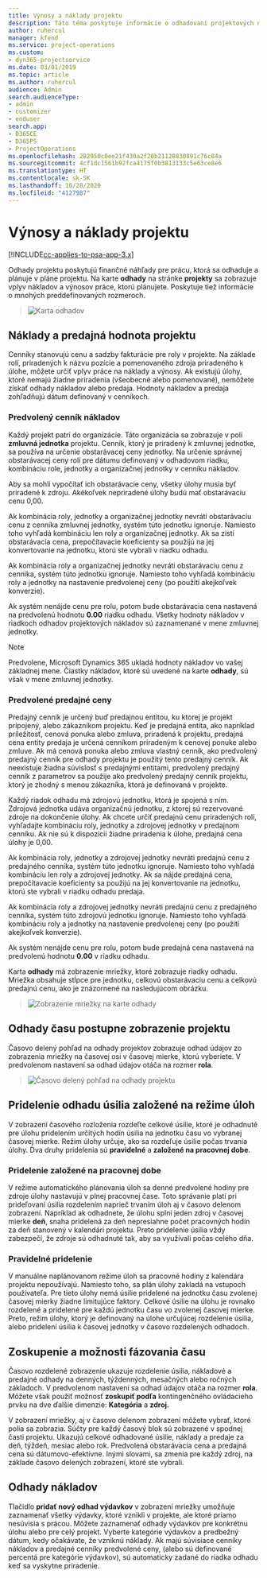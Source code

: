 ```yaml
---
title: Výnosy a náklady projektu
description: Táto téma poskytuje informácie o odhadovaní projektových nákladov a výnosov.
author: ruhercul
manager: kfend
ms.service: project-operations
ms.custom:
- dyn365-projectservice
ms.date: 03/01/2019
ms.topic: article
ms.author: ruhercul
audience: Admin
search.audienceType:
- admin
- customizer
- enduser
search.app:
- D365CE
- D365PS
- ProjectOperations
ms.openlocfilehash: 282950c0ee21f430a2f20b21128830891c76c84a
ms.sourcegitcommit: 4cf1dc1561b92fca4175f0b3813133c5e63ce8e6
ms.translationtype: HT
ms.contentlocale: sk-SK
ms.lasthandoff: 10/28/2020
ms.locfileid: "4127987"
---
```

# <a name="project-costs-and-revenue"></a>Výnosy a náklady projektu

[!INCLUDE[cc-applies-to-psa-app-3.x](../includes/cc-applies-to-psa-app-3x.md)]

Odhady projektu poskytujú finančné náhľady pre prácu, ktorá sa odhaduje a plánuje v pláne projektu. Na karte **odhady** na stránke **projekty** sa zobrazuje vplyv nákladov a výnosov práce, ktorú plánujete. Poskytuje tiež informácie o mnohých preddefinovaných rozmeroch. 

> ![Karta odhadov](media/project-5.png)

## <a name="cost-and-sales-values-of-the-project"></a>Náklady a predajná hodnota projektu

Cenníky stanovujú cenu a sadzby fakturácie pre roly v projekte. Na základe rolí, priradených k názvu pozície a pomenovaného zdroja priradeného k úlohe, môžete určiť vplyv práce na náklady a výnosy. Ak existujú úlohy, ktoré nemajú žiadne priradenia (všeobecné alebo pomenované), nemôžete získať odhady nákladov alebo predaja. Hodnoty nákladov a predaja zohľadňujú dátum definovaný v cenníkoch.

### <a name="default-cost-price"></a>Predvolený cenník nákladov  

Každý projekt patrí do organizácie. Táto organizácia sa zobrazuje v poli **zmluvná jednotka** projektu. Cenník, ktorý je priradený k zmluvnej jednotke, sa používa na určenie obstarávacej ceny jednotky. Na určenie správnej obstarávacej ceny rolí pre dátumu definovaný v odhadovom riadku, kombináciu role, jednotky a organizačnej jednotky v cenníku nákladov. 

Aby sa mohli vypočítať ich obstarávacie ceny, všetky úlohy musia byť priradené k zdroju. Akékoľvek nepriradené úlohy budú mať obstarávaciu cenu 0,00.

Ak kombinácia roly, jednotky a organizačnej jednotky nevráti obstarávaciu cenu z cenníka zmluvnej jednotky, systém túto jednotku ignoruje. Namiesto toho vyhľadá kombináciu len roly a organizačnej jednotky. Ak sa zistí obstarávacia cena, prepočítavacie koeficienty sa použijú na jej konvertovanie na jednotku, ktorú ste vybrali v riadku odhadu.

Ak kombinácia roly a organizačnej jednotky nevráti obstarávaciu cenu z cenníka, systém túto jednotku ignoruje. Namiesto toho vyhľadá kombináciu roly a jednotky na nastavenie predvolenej ceny (po použití akejkoľvek konverzie).

Ak systém nenájde cenu pre rolu, potom bude obstarávacia cena nastavená na predvolenú hodnotu **0.00** riadku odhadu. Všetky hodnoty nákladov v riadkoch odhadov projektových nákladov sú zaznamenané v mene zmluvnej jednotky.

> [!NOTE]
> Predvolene, Microsoft Dynamics 365 ukladá hodnoty nákladov vo vašej základnej mene. Čiastky nákladov, ktoré sú uvedené na karte **odhady**, sú však v mene zmluvnej jednotky.  

### <a name="default-sales-price"></a>Predvolené predajné ceny 

Predajný cenník je určený buď predajnou entitou, ku ktorej je projekt pripojený, alebo zákazníkom projektu. Keď je predajná entita, ako napríklad príležitosť, cenová ponuka alebo zmluva, priradená k projektu, predajná cena entity predaja je určená cenníkom priradeným k cenovej ponuke alebo zmluve. Ak má cenová ponuka alebo zmluva vlastný cenník, ako predvolený predajný cenník pre odhady projektu je použitý tento predajný cenník. Ak neexistuje žiadna súvislosť s predajnými entitami, predvolený predajný cenník z parametrov sa použije ako predvolený predajný cenník projektu, ktorý je zhodný s menou zákazníka, ktorá je definovaná v projekte.

Každý riadok odhadu má zdrojovú jednotku, ktorá je spojená s ním. Zdrojová jednotka udáva organizačnú jednotku, z ktorej sú rezervované zdroje na dokončenie úlohy. Ak chcete určiť predajnú cenu priradených rolí, vyhľadajte kombináciu roly, jednotky a zdrojovej jednotky v predajnom cenníku. Ak nie sú k dispozícii žiadne priradenia k úlohe, predajná cena úlohy je 0,00.

Ak kombinácia roly, jednotky a zdrojovej jednotky nevráti predajnú cenu z predajného cenníka, systém túto jednotku ignoruje. Namiesto toho vyhľadá kombináciu len roly a zdrojovej jednotky. Ak sa nájde predajná cena, prepočítavacie koeficienty sa použijú na jej konvertovanie na jednotku, ktorú ste vybrali v riadku odhadu predaja. 

Ak kombinácia roly a zdrojovej jednotky nevráti predajnú cenu z predajného cenníka, systém túto zdrojovú jednotku ignoruje. Namiesto toho vyhľadá kombináciu roly a jednotky na nastavenie predvolenej ceny (po použití akejkoľvek konverzie).

Ak systém nenájde cenu pre rolu, potom bude predajná cena nastavená na predvolenú hodnotu **0.00** v riadku odhadu.

Karta **odhady** má zobrazenie mriežky, ktoré zobrazuje riadky odhadu. Mriežka obsahuje stĺpce pre jednotku, celkovú obstarávaciu cenu a celkovú predajnú cenu, ako je znázornené na nasledujúcom obrázku. 

> ![Zobrazenie mriežky na karte odhady](media/project-6.png)

## <a name="time-phased-view-of-project-estimates"></a>Odhady času postupne zobrazenie projektu

Časovo delený pohľad na odhady projektov zobrazuje odhad údajov zo zobrazenia mriežky na časovej osi v časovej mierke, ktorú vyberiete. V predvolenom nastavení sa odhad údajov otáča na rozmer **rola**.

> ![Časovo delený pohľad na odhady projektu](media/project-7.png)

## <a name="allocating-estimated-effort-based-on-the-task-mode"></a>Pridelenie odhadu úsilia založené na režime úloh

V zobrazení časového rozloženia rozdeľte celkové úsilie, ktoré je odhadnuté pre úlohu pridelením určitých hodín úsilia na jednotku času vo vybranej časovej mierke. Režim úlohy určuje, ako sa rozdeľuje úsilie počas trvania úlohy. Dva druhy pridelenia sú **pravidelné** a **založené na pracovnej dobe**.

### <a name="work-hours-based-allocation"></a>Pridelenie založené na pracovnej dobe
 
V režime automatického plánovania úloh sa denné predvolené hodiny pre zdroje úlohy nastavujú v plnej pracovnej čase. Toto správanie platí pri prideľovaní úsilia rozdelením naprieč trvaním úloh aj v časovo delenom zobrazení. Napríklad ak odhadnete, že úlohu splní jeden zdroj v časovej mierke **deň**, snaha pridelená za deň nepresiahne počet pracovných hodín za deň stanovený v kalendári projektu. Preto pridelenie úsilia vždy zabezpečí, že zdroje sú odhadnuté tak, aby sa využívali počas celého dňa.

### <a name="even-allocation"></a>Pravidelné pridelenie

V manuálne naplánovanom režime úloh sa pracovné hodiny z kalendára projektu nepoužívajú. Namiesto toho, sa plán úlohy zakladá na vstupoch používateľa. Pre tieto úlohy nemá úsilie pridelené na jednotku času zvolenej časovej mierky žiadne limitujúce faktory. Celkové úsilie na úlohu je rovnako rozdelené a pridelené pre každú jednotku času vo zvolenej časovej mierke. Preto, režim úlohy, ktorý je definovaný na úlohe určujúcej rozdelenie úsilia, alebo pridelení úsilia k časovej jednotky v časovo rozdelených odhadoch.

## <a name="grouping-and-time-phasing-options"></a>Zoskupenie a možnosti fázovania času

Časovo rozdelené zobrazenie ukazuje rozdelenie úsilia, nákladové a predajné odhady na denných, týždenných, mesačných alebo ročných základoch. V predvolenom nastavení sa odhad údajov otáča na rozmer **rola**. Môžete však použiť možnosť **zoskupiť podľa** kontingenčného ovládacieho prvku na dve ďalšie dimenzie: **Kategória** a **zdroj.**

V zobrazení mriežky, aj v časovo delenom zobrazení môžete vybrať, ktoré polia sa zobrazia. Súčty pre každý časový blok sú zobrazené v spodnej časti projektu. Ukazujú celkové odhadované úsilie, náklady a predaje za deň, týždeň, mesiac alebo rok. Predvolená obstarávacia cena a predajná cena sú dátumovo-efektívne. Inými slovami, sa zmenia pre každý zdroj, na základe časovo delených zobrazení, ktoré ste vybrali.

## <a name="expense-estimates"></a>Odhady nákladov

Tlačidlo **pridať nový odhad výdavkov** v zobrazení mriežky umožňuje zaznamenať všetky výdavky, ktoré vznikli v projekte, ale ktoré priamo nesúvisia s prácou. Môžete zaznamenať odhady výdavkov pre konkrétnu úlohu alebo pre celý projekt. Vyberte kategórie výdavkov a predbežný dátum, kedy očakávate, že vzniknú náklady. Ak majú súvisiace cenníky nákladov a predajné cenníky predvolené ceny, (alebo sú definované percentá pre kategórie výdavkov), sú automaticky zadané do riadka odhadu keď sa vyskytne priradenie.
